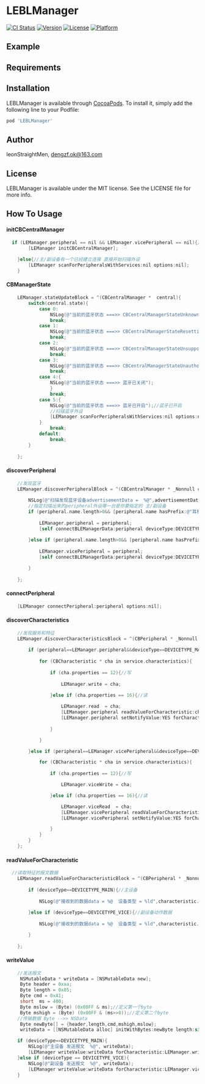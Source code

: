 # LEBLManager

[![CI Status](https://img.shields.io/travis/leonStraightMen/LEBLManager.svg?style=flat)](https://travis-ci.org/leonStraightMen/LEBLManager)
[![Version](https://img.shields.io/cocoapods/v/LEBLManager.svg?style=flat)](https://cocoapods.org/pods/LEBLManager)
[![License](https://img.shields.io/cocoapods/l/LEBLManager.svg?style=flat)](https://cocoapods.org/pods/LEBLManager)
[![Platform](https://img.shields.io/cocoapods/p/LEBLManager.svg?style=flat)](https://cocoapods.org/pods/LEBLManager)

## Example



## Requirements

## Installation

LEBLManager is available through [CocoaPods](https://cocoapods.org). To install
it, simply add the following line to your Podfile:

```ruby
pod 'LEBLManager'
```

## Author

leonStraightMen, dengzf.ok@163.com

## License

LEBLManager is available under the MIT license. See the LICENSE file for more info.


## How To Usage
#### initCBCentralManager
```objective-c
  if (LEManager.peripheral == nil && LEManager.vicePeripheral == nil){//主副设备都未建立链接 初始化CBCentralManager
        [LEManager initCBCentralManager];
        
    }else{//主/副设备有一个已经建立连接 直接开始扫描外设
        [LEManager scanForPeripheralsWithServices:nil options:nil];
    }
```
#### CBManagerState
```objective-c
    LEManager.stateUpdateBlock = ^(CBCentralManager *  central){
        switch(central.state){
            case 0:
                NSLog(@"当前的蓝牙状态 ===>> CBCentralManagerStateUnknown");
                break;
            case 1:
                NSLog(@"当前的蓝牙状态 ===>> CBCentralManagerStateResetting");
                break;
            case 2:
                NSLog(@"当前的蓝牙状态 ===>> CBCentralManagerStateUnsupported");
                break;
            case 3:
                NSLog(@"当前的蓝牙状态 ===>> CBCentralManagerStateUnauthorized");
                break;
            case 4:{
                NSLog(@"当前的蓝牙状态 ===>> 蓝牙已关闭");
                }
                break;
            case 5:{
                NSLog(@"当前的蓝牙状态 ===>> 蓝牙已开启");//蓝牙已开启
                //扫描蓝牙外设
                [LEManager scanForPeripheralsWithServices:nil options:nil];
            }
                break;
            default:
                break;
        }
        
    };
```
#### discoverPeripheral
```objective-c
    //发现蓝牙
    LEManager.discoverPeripheralBlock = ^(CBCentralManager * _Nonnull central, CBPeripheral * _Nonnull peripheral, NSDictionary * _Nonnull advertisementData, NSNumber * _Nonnull RSSI){
        
        NSLog(@"扫描发现蓝牙设备advertisementData =  %@",advertisementData);
        //指定扫描出来的peripheral外设哪一台是你要指定的 主/副设备
        if (peripheral.name.length>0&& [peripheral.name hasPrefix:@"耳机_first"]){
            
            LEManager.peripheral = peripheral;
            [self connectBLEManagerData:peripheral deviceType:DEVICETYPE_MAIN];
            
        }else if (peripheral.name.length>0&& [peripheral.name hasPrefix:@"耳机_second"]){
            
            LEManager.vicePeripheral = peripheral;
            [self connectBLEManagerData:peripheral deviceType:DEVICETYPE_VICE];

        }
        
    };
```

#### connectPeripheral
```objective-c
    [LEManager connectPeripheral:peripheral options:nil];
```

#### discoverCharacteristics
```objective-c
    //发现服务和特征
    LEManager.discoverCharacteristicsBlock = ^(CBPeripheral * _Nonnull peripheral, CBService * _Nonnull service, NSArray * _Nonnull characteristics, NSError * _Nonnull error){
        
        if (peripheral==LEManager.peripheral&&deviceType==DEVICETYPE_MAIN){//主设备
            
            for (CBCharacteristic * cha in service.characteristics){
                
                if (cha.properties == 12){//写
                    
                    LEManager.write = cha;

                }else if (cha.properties == 16){//读
                    
                    LEManager.read  = cha;
                    [LEManager.peripheral readValueForCharacteristic:cha];
                    [LEManager.peripheral setNotifyValue:YES forCharacteristic:cha];
                    
                }

            }

        }else if (peripheral==LEManager.vicePeripheral&&deviceType==DEVICETYPE_VICE){//副设备

            for (CBCharacteristic * cha in service.characteristics){
                
                if (cha.properties == 12){//写

                    LEManager.viceWrite = cha;

                }else if (cha.properties == 16){//读

                    LEManager.viceRead  = cha;
                    [LEManager.vicePeripheral readValueForCharacteristic:cha];
                    [LEManager.vicePeripheral setNotifyValue:YES forCharacteristic:cha];

                }
            }
        }
    };
```

#### readValueForCharacteristic
```objective-c
  //读取特征的报文数据
    LEManager.readValueForCharacteristicBlock = ^(CBPeripheral * _Nonnull peripheral, CBCharacteristic * _Nonnull characteristic, NSData * _Nonnull value, NSError * _Nonnull error, DEVICE_TYPE type){
        
        if (deviceType==DEVICETYPE_MAIN){//主设备
            
            NSLog(@"接收到的数据data = %@  设备类型 = %ld",characteristic.value,(long)type);
            
        }else if (deviceType==DEVICETYPE_VICE){//副设备动作数据
 
            NSLog(@"接收到的数据data = %@  设备类型 = %ld",characteristic.value,(long)type);

        }
        
    };
```
#### writeValue
```objective-c
    //发送报文
     NSMutableData * writeData = [NSMutableData new];
     Byte header = 0xaa;
     Byte length = 0x05;
     Byte cmd = 0xA1;
     short  ms = 400;
     Byte mslow = (Byte) (0x00FF & ms);//定义第一个byte
     Byte mshigh = (Byte) (0x00FF & (ms>>8));//定义第二个byte
    //传输数据 Byte -->> NSData
     Byte newByte[] = {header,length,cmd,mshigh,mslow};
     writeData = [[NSMutableData alloc] initWithBytes:newByte length:sizeof(newByte)];

    if (deviceType==DEVICETYPE_MAIN){
        NSLog(@"主设备 发送报文  %@", writeData);
        [LEManager writeValue:writeData forCharacteristic:LEManager.write writeType:CBCharacteristicWriteWithResponse deviceType:DEVICETYPE_MAIN];
    }else if (deviceType == DEVICETYPE_VICE){
        NSLog(@"副设备 发送报文  %@", writeData);
        [LEManager writeValue:writeData forCharacteristic:LEManager.viceWrite writeType:CBCharacteristicWriteWithResponse deviceType:DEVICETYPE_VICE];
    }
```

